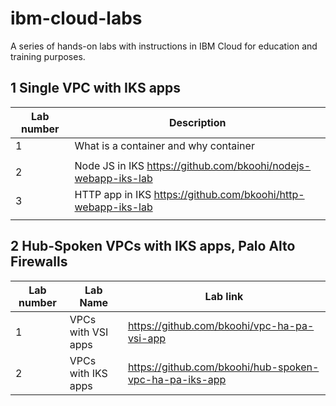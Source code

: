 # ibm-cloud-labs
A series of hands-on labs with instructions in IBM Cloud for education and training purposes.

## 1 Single VPC with IKS apps
| Lab number | Description                                                                      |
|------------|----------------------------------------------------------------------------------|
|     1      | What is a container and why container                                            |
|            | |https://developer.ibm.com/learningpaths/get-started-containers/                 |
|     2      | Node JS in IKS  https://github.com/bkoohi/nodejs-webapp-iks-lab                  |                                                         
|     3      | HTTP app in IKS https://github.com/bkoohi/http-webapp-iks-lab                    |
|            |                                                                                  |

## 2 Hub-Spoken VPCs with IKS apps, Palo Alto Firewalls
| Lab number | Lab Name           | Lab link                                                       |
|------------|--------------------|----------------------------------------------------------------|
|     1      | VPCs with VSI apps |https://github.com/bkoohi/vpc-ha-pa-vsi-app                     |
|     2      | VPCs with IKS apps |https://github.com/bkoohi/hub-spoken-vpc-ha-pa-iks-app          |
